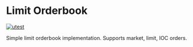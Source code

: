 # Limit Orderbook

[![utest](https://github.com/rowles/orderbook/actions/workflows/test.yml/badge.svg)](https://github.com/rowles/orderbook/actions/workflows/test.yml)

Simple limit orderbook implementation. Supports market, limit, IOC orders.
